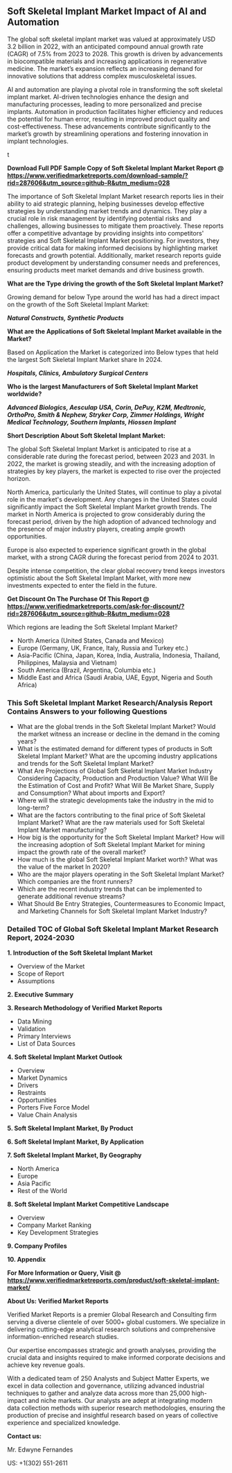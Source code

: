 <h2>Soft Skeletal Implant Market Impact of AI and Automation</h2><p>The global soft skeletal implant market was valued at approximately USD 3.2 billion in 2022, with an anticipated compound annual growth rate (CAGR) of 7.5% from 2023 to 2028. This growth is driven by advancements in biocompatible materials and increasing applications in regenerative medicine. The market’s expansion reflects an increasing demand for innovative solutions that address complex musculoskeletal issues.</p><p>AI and automation are playing a pivotal role in transforming the soft skeletal implant market. AI-driven technologies enhance the design and manufacturing processes, leading to more personalized and precise implants. Automation in production facilitates higher efficiency and reduces the potential for human error, resulting in improved product quality and cost-effectiveness. These advancements contribute significantly to the market’s growth by streamlining operations and fostering innovation in implant technologies.</p>t</p><p id="" class=""><strong>Download Full PDF Sample Copy of Soft Skeletal Implant Market Report @ <a href="https://www.verifiedmarketreports.com/download-sample/?rid=287606&utm_source=github-R&utm_medium=028" target="_blank">https://www.verifiedmarketreports.com/download-sample/?rid=287606&utm_source=github-R&utm_medium=028</a></strong></p><p>The importance of&nbsp;Soft Skeletal Implant Market research reports lies in their ability to aid strategic planning, helping businesses develop effective strategies by understanding market trends and dynamics. They play a crucial role in risk management by identifying potential risks and challenges, allowing businesses to mitigate them proactively. These reports offer a competitive advantage by providing insights into competitors' strategies and Soft Skeletal Implant Market positioning. For investors, they provide critical data for making informed decisions by highlighting market forecasts and growth potential. Additionally, market research reports guide product development by understanding consumer needs and preferences, ensuring products meet market demands and drive business growth.</p><p><strong>What are the&nbsp;Type driving the growth of the Soft Skeletal Implant Market?</strong></p><p id="" class="">Growing demand for below Type around the world has had a direct impact on the growth of the Soft Skeletal Implant Market:</p><em><strong>Natural Constructs, Synthetic Products</strong></em></p><strong>What are the&nbsp;Applications&nbsp;of Soft Skeletal Implant Market available in the Market?</strong></p><p id="" class="">Based on Application the Market is categorized into Below types that held the largest Soft Skeletal Implant Market share In 2024.</p><em><strong>Hospitals, Clinics, Ambulatory Surgical Centers</strong></em></p><strong>Who is the largest Manufacturers of Soft Skeletal Implant Market worldwide?</strong></p><p><em><strong>Advanced Biologics, Aesculap USA, Corin, DePuy, K2M, Medtronic, OrthoPro, Smith & Nephew, Stryker Corp, Zimmer Holdings, Wright Medical Technology, Southern Implants, Hiossen Implant</strong></em></p><p id="" class=""><strong>Short Description About Soft Skeletal Implant Market:</strong></p><p>The global Soft Skeletal Implant Market is anticipated to rise at a considerable rate during the forecast period, between 2023 and 2031. In 2022, the market is growing steadily, and with the increasing adoption of strategies by key players, the market is expected to rise over the projected horizon.</p><p>North America, particularly the United States, will continue to play a pivotal role in the market's development. Any changes in the United States could significantly impact the Soft Skeletal Implant Market growth trends. The market in North America is projected to grow considerably during the forecast period, driven by the high adoption of advanced technology and the presence of major industry players, creating ample growth opportunities.</p><p>Europe is also expected to experience significant growth in the global market, with a strong CAGR during the forecast period from 2024 to 2031.</p><p>Despite intense competition, the clear global recovery trend keeps investors optimistic about the Soft Skeletal Implant Market, with more new investments expected to enter the field in the future.</p><p id="" class=""><strong>Get Discount On The Purchase Of This Report @ <a href="https://www.verifiedmarketreports.com/ask-for-discount/?rid=287606&utm_source=github-R&utm_medium=028" target="_blank">https://www.verifiedmarketreports.com/ask-for-discount/?rid=287606&utm_source=github-R&utm_medium=028</a></strong></p>Which regions are leading the Soft Skeletal Implant Market?</p><ul><li>North America (United States, Canada and Mexico)</li><li>Europe (Germany, UK, France, Italy, Russia and Turkey etc.)</li><li>Asia-Pacific (China, Japan, Korea, India, Australia, Indonesia, Thailand, Philippines, Malaysia and Vietnam)</li><li>South America (Brazil, Argentina, Columbia etc.)</li><li>Middle East and Africa (Saudi Arabia, UAE, Egypt, Nigeria and South Africa)</li></ul><h3 id="" class="">This Soft Skeletal Implant Market Research/Analysis Report Contains Answers to your following Questions</h3><ul><li>What are the global trends in the Soft Skeletal Implant Market? Would the market witness an increase or decline in the demand in the coming years?</li><li>What is the estimated demand for different types of products in Soft Skeletal Implant Market? What are the upcoming industry applications and trends for the Soft Skeletal Implant Market?</li><li>What Are Projections of Global Soft Skeletal Implant Market Industry Considering Capacity, Production and Production Value? What Will Be the Estimation of Cost and Profit? What Will Be Market Share, Supply and Consumption? What about imports and Export?</li><li>Where will the strategic developments take the industry in the mid to long-term?</li><li>What are the factors contributing to the final price of Soft Skeletal Implant Market? What are the raw materials used for Soft Skeletal Implant Market manufacturing?</li><li>How big is the opportunity for the Soft Skeletal Implant Market? How will the increasing adoption of Soft Skeletal Implant Market for mining impact the growth rate of the overall market?</li><li>How much is the global Soft Skeletal Implant Market worth? What was the value of the market In 2020?</li><li>Who are the major players operating in the Soft Skeletal Implant Market? Which companies are the front runners?</li><li>Which are the recent industry trends that can be implemented to generate additional revenue streams?</li><li>What Should Be Entry Strategies, Countermeasures to Economic Impact, and Marketing Channels for Soft Skeletal Implant Market Industry?</li></ul><h3 id="" class="">Detailed TOC of Global Soft Skeletal Implant Market Research Report, 2024-2030</h3><p id="" class=""><strong>1. Introduction of the Soft Skeletal Implant Market</strong></p><ul><li>Overview of the Market</li><li>Scope of Report</li><li>Assumptions</li></ul><p id="" class=""><strong>2. Executive Summary</strong></p><p id="" class=""><strong>3. Research Methodology of Verified Market Reports</strong></p><ul><li>Data Mining</li><li>Validation</li><li>Primary Interviews</li><li>List of Data Sources</li></ul><p id="" class=""><strong>4. Soft Skeletal Implant Market Outlook</strong></p><ul><li>Overview</li><li>Market Dynamics</li><li>Drivers</li><li>Restraints</li><li>Opportunities</li><li>Porters Five Force Model</li><li>Value Chain Analysis</li></ul><p id="" class=""><strong>5. Soft Skeletal Implant Market, By Product</strong></p><p id="" class=""><strong>6. Soft Skeletal Implant Market, By Application</strong></p><p id="" class=""><strong>7. Soft Skeletal Implant Market, By Geography</strong></p><ul><li>North America</li><li>Europe</li><li>Asia Pacific</li><li>Rest of the World</li></ul><p id="" class=""><strong>8. Soft Skeletal Implant Market Competitive Landscape</strong></p><ul><li>Overview</li><li>Company Market Ranking</li><li>Key Development Strategies</li></ul><p id="" class=""><strong>9. Company Profiles</strong></p><p id="" class=""><strong>10. Appendix</strong></p><p id="" class=""><strong>For More Information or Query, Visit @ <a href="https://www.verifiedmarketreports.com/product/soft-skeletal-implant-market/" target="_blank">https://www.verifiedmarketreports.com/product/soft-skeletal-implant-market/</a></strong></p><p id="" class=""><strong>About Us: Verified Market Reports</strong></p><p id="" class="">Verified Market Reports is a premier Global Research and Consulting firm serving a diverse clientele of over 5000+ global customers. We specialize in delivering cutting-edge analytical research solutions and comprehensive information-enriched research studies.</p><p id="" class="">Our expertise encompasses strategic and growth analyses, providing the crucial data and insights required to make informed corporate decisions and achieve key revenue goals.</p><p id="" class="">With a dedicated team of 250 Analysts and Subject Matter Experts, we excel in data collection and governance, utilizing advanced industrial techniques to gather and analyze data across more than 25,000 high-impact and niche markets. Our analysts are adept at integrating modern data collection methods with superior research methodologies, ensuring the production of precise and insightful research based on years of collective experience and specialized knowledge.</p><p id="" class=""><strong>Contact us:</strong></p><p id="" class="">Mr. Edwyne Fernandes</p><p id="" class="">US: +1(302) 551-2611</p>